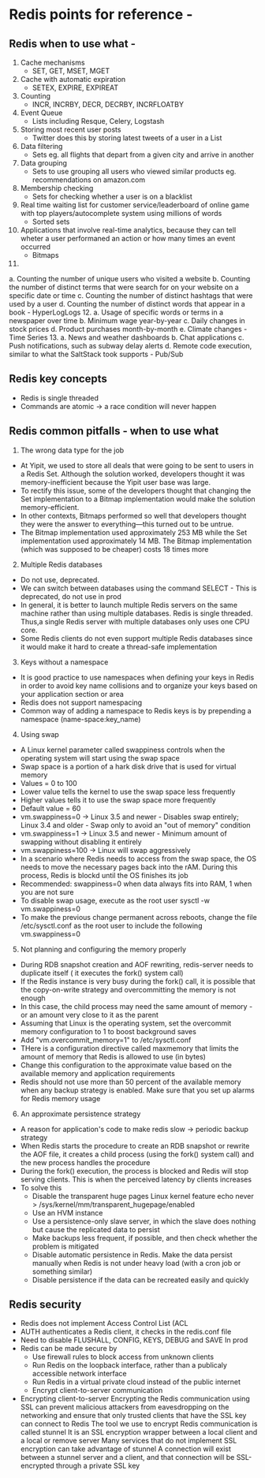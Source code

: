# Redis points for reference -

## Redis when to use what -

1. Cache mechanisms
    - SET, GET, MSET, MGET
2. Cache with automatic expiration
    - SETEX, EXPIRE, EXPIREAT
3. Counting
    - INCR, INCRBY, DECR, DECRBY, INCRFLOATBY
4. Event Queue
    - Lists including Resque, Celery, Logstash
5. Storing most recent user posts
    - Twitter does this by storing latest tweets of a user in a List
6. Data filtering
    - Sets eg. all flights that depart from a given city and arrive in another
7. Data grouping
    - Sets to use grouping all users who viewed similar products eg. recommendations on amazon.com
8. Membership checking
    - Sets for checking whether a user is on a blacklist
9. Real time waiting list for customer service/leaderboard of online game with top players/autocomplete system using millions of words
    - Sorted sets
10. Applications that involve real-time analytics, because they can tell wheter a user performaned an action or how many times an event occurred
    - Bitmaps
11. 
a. Counting the number of unique users who visited a website
b. Counting the number of distinct terms that were search for on your website on a specific date or time
c. Counting the number of distinct hashtags that were used by a user
d. Counting the number of distinct words that appear in a book
    - HyperLogLogs
12. 
a. Usage of specific words or terms in a newspaper over time
b. Minimum wage year-by-year
c. Daily changes in stock prices
d. Product purchases month-by-month
e. Climate changes
    - Time Series
13. 
a. News and weather dashboards
b. Chat applications
c. Push notifications, such as subway delay alerts
d. Remote code execution, similar to what the SaltStack took supports
    - Pub/Sub

## Redis key concepts
- Redis is single threaded
- Commands are atomic -> a race condition will never happen

## Redis common pitfalls - when to use what
1. The wrong data type for the job
- At Yipit, we used to store all deals that were going to be sent to users in a Redis Set. Although the solution worked, developers thought it was memory-inefficient because the Yipit user base was large. 
- To rectify this issue, some of the developers thought that changing the Set implementation to a Bitmap implementation would make the solution memory-efficient. 
- In other contexts, Bitmaps performed so well that developers thought they were the answer to everything—this turned out to be untrue.
- The Bitmap implementation used approximately 253 MB while the Set implementation used approximately 14 MB. The Bitmap implementation (which was supposed to be cheaper) costs 18 times more

2. Multiple Redis databases
- Do not use, deprecated.
- We can switch between databases using the command SELECT <dbid> - This is deprecated, do not use in prod
- In general, it is better to launch multiple Redis servers on the same machine rather than using multiple databases. Redis is single threaded. Thus,a single Redis server with multiple databases only uses one CPU core. 
- Some Redis clients do not even support multiple Redis databases since it would make it hard to create a thread-safe implementation

3. Keys without a namespace 
- It is good practice to use namespaces when defining your keys in Redis in order to avoid key name collisions and to organize your keys based on your application section or area
- Redis does not support namespacing
- Common way of adding a namespace to Redis keys is by prepending a namespace (name-space:key_name)

4. Using swap
- A Linux kernel parameter called swappiness controls when the operating system will start using the swap space
- Swap space is a portion of a hark disk drive that is used for virtual memory
- Values = 0 to 100
- Lower value tells the kernel to use the swap space less frequently 
- Higher values tells it to use the swap space more frequently
- Default value = 60
- vm.swappiness=0 -> Linux 3.5 and newer - Disables swap entirely; Linux 3.4 and older - Swap only to avoid an "out of memory" condition
- vm.swappiness=1 -> Linux 3.5 and newer - Minimum amount of swapping without disabling it entirely
- vm.swappiness=100 -> Linux will swap aggressively
- In a scenario where Redis needs to access from the swap space, the OS needs to move the necessary pages back into the rAM. During this process, Redis is blockd until the OS finishes its job
- Recommended: swappiness=0 when data always fits into RAM, 1 when you are not sure
- To disable swap usage, execute as the root user sysctl -w vm.swappiness=0
- To make the previous change permanent across reboots, change the file /etc/sysctl.conf as the root user to include the following vm.swappiness=0

5. Not planning and configuring the memory properly
- During RDB snapshot creation and AOF rewriting, redis-server needs to duplicate itself ( it executes the fork() system call)
- If the Redis instance is very busy during the fork() call, it is possible that the copy-on-write strategy and overcommitting the memory is not enough
- In this case, the child process may need the same amount of memory - or an amount very close to it as the parent
- Assuming that Linux is the operating system, set the overcommit memory configuration to 1 to boost background saves
- Add "vm.overcommit_memory=1" to /etc/sysctl.conf
- THere is a configuration directive called maxmemory that limits the amount of memory that Redis is allowed to use (in bytes)
- Change this configuration to the approximate value based on the available memory and application requirements
- Redis should not use more than 50 percent of the available memory when any backup strategy is enabled. Make sure that you set up alarms for Redis memory usage

6. An approximate persistence strategy
- A reason for application's code to make redis slow -> periodic backup strategy
- When Redis starts the procedure to create an RDB snapshot or rewrite the AOF file, it creates a child process (using the fork() system call) and the new process handles the procedure
- During the fork() execution, the process is blocked and Redis will stop serving clients. This is when the perceived latency by clients increases
- To solve this
  * Disable the transparent huge pages Linux kernel feature echo never > /sys/kernel/mm/transparent_hugepage/enabled
  * Use an HVM instance
  * Use a persistence-only slave server, in which the slave does nothing but cause the replicated data to persist
  * Make backups less frequent, if possible, and then check whether the problem is mitigated
  * Disable automatic persistence in Redis. Make the data persist manually when Redis is not under heavy load (with a cron job or something similar)
  * Disable persistence if the data can be recreated easily and quickly
 
## Redis security
- Redis does not implement Access Control List (ACL
- AUTH authenticates a Redis client, it checks in the redis.conf file
- Need to disable FLUSHALL, CONFIG, KEYS, DEBUG and SAVE In prod
- Redis can be made secure by
  * Use firewall rules to block access from unknown clients
  * Run Redis on the loopback interface, rather than a publicaly accessible network interface
  * Run Redis in a virtual private cloud instead of the public internet
  * Encrypt client-to-server communication
- Encrypting client-to-server
    Encrypting the Redis communication using SSL can prevent malicious attackers from eavesdropping on the networking and ensure that only trusted clients that have the SSL key can connect to Redis
    The tool we use to encrypt Redis communication is called stunnel
    It is an SSL encryption wrapper between a local client and a local or remove server
    Many services that do not implement SSL encryption can take advantage of stunnel
    A connection will exist between a stunnel server and a client, and that connection will be SSL-encrypted through a private SSL key
    

